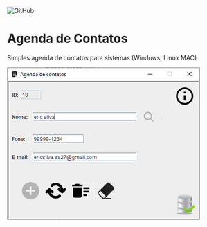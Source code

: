 ![GitHub](https://img.shields.io/github/license/ericsilvarodrigues/agenda)
# Agenda de Contatos
Simples agenda de contatos para sistemas (Windows, Linux MAC)

![Print da Tela](https://github.com/ericsilvarodrigues/agenda/blob/main/Img/print.PNG)
